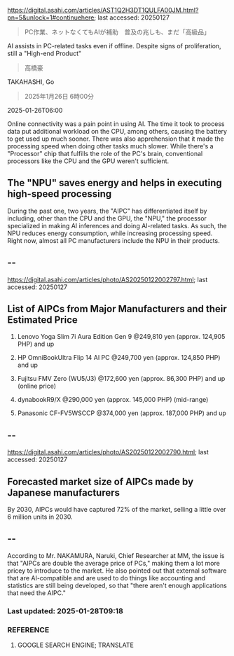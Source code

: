 https://digital.asahi.com/articles/AST1Q2H3DT1QULFA00JM.html?pn=5&unlock=1#continuehere; last accessed: 20250127

> PC作業、ネットなくてもAIが補助　普及の兆しも、まだ「高級品」

AI assists in PC-related tasks even if offline. Despite signs of proliferation, still a "High-end Product" 

> 高橋豪

TAKAHASHI, Go

> 2025年1月26日 6時00分

2025-01-26T06:00

Online connectivity was a pain point in using AI. The time it took to process data put additional workload on the CPU, among others, causing the battery to get used up much sooner. There was also apprehension that it made the processing speed when doing other tasks much slower. While there's a "Processor" chip that fulfills the role of the PC's brain, conventional processors like the CPU and the GPU weren't sufficient.

## The "NPU" saves energy and helps in executing high-speed processing 

During the past one, two years, the "AIPC" has differentiated itself by including, other than the CPU and the GPU, the "NPU," the processor specialized in making AI inferences and doing AI-related tasks. As such, the NPU reduces energy consumption, while increasing processing speed. Right now, almost all PC manufacturers include the NPU in their products.

## --

https://digital.asahi.com/articles/photo/AS20250122002797.html; last accessed: 20250127

## List of AIPCs from Major Manufacturers and their Estimated Price

1) Lenovo Yoga Slim 7i Aura Edition Gen 9 @249,810 yen (approx. 124,905 PHP) and up

2) HP OmniBookUltra Flip 14 AI PC @249,700 yen (approx. 124,850 PHP) and up 

3) Fujitsu FMV Zero (WU5/J3) @172,600 yen (approx. 86,300 PHP) and up (online price)

4) dynabookR9/X @290,000 yen (approx. 145,000 PHP) (mid-range)

5) Panasonic CF-FV5WSCCP @374,000 yen (approx. 187,000 PHP) and up

## --

https://digital.asahi.com/articles/photo/AS20250122002790.html; last accessed: 20250127

## Forecasted market size of AIPCs made by Japanese manufacturers

By 2030, AIPCs would have captured 72% of the market, selling a little over 6 million units in 2030.

## --

According to Mr. NAKAMURA, Naruki, Chief Researcher at MM, the issue is that "AIPCs are double the average price of PCs," making them a lot more pricey to introduce to the market. He also pointed out that external software that are AI-compatible and are used to do things like accounting and statistics are still being developed, so that "there aren't enough applications that need the AIPC."

### Last updated: 2025-01-28T09:18

### REFERENCE

1) GOOGLE SEARCH ENGINE; TRANSLATE
